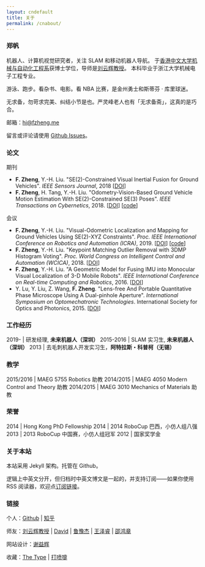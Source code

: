 ```yaml
---
layout: cndefault
title: 关于
permalink: /cnabout/
---
```


### 郑帆

机器人、计算机视觉研究者，关注 SLAM 和移动机器人导航。
于[香港中文大学机械与自动化工程系](http://www.mae.cuhk.edu.hk/)获博士学位，导师是[刘云辉教授](http://www.mae.cuhk.edu.hk/people/list.php?name=yhliu)。
本科毕业于浙江大学机械电子工程专业。

游泳、跑步。看杂书、电影。看 NBA 比赛，是金州勇士和斯蒂芬 · 库里球迷。

无求备，勿苛求完美、纠结小节是也。严灵峰老人也有「无求备斋」，这真的是巧合。

邮箱：[hi@fzheng.me](mailto:hi@fzheng.me) 

留言或评论请使用 [Github Issues](https://github.com/izhengfan/izhengfan.github.io/issues)。

### 论文

期刊

* __F. Zheng__, Y.-H. Liu. "SE(2)-Constrained Visual Inertial Fusion for Ground Vehicles". _IEEE Sensors Journal_, 2018 \[[DOI](https://doi.org/10.1109/JSEN.2018.2873055)\]
* __F. Zheng__, H. Tang, Y.-H. Liu. "Odometry-Vision-Based Ground Vehicle Motion Estimation With SE(2)-Constrained SE(3) Poses". _IEEE Transactions on Cybernetics_, 2018. \[[DOI](https://doi.org/10.1109/TCYB.2018.2831900)\] \[[code](https://github.com/izhengfan/se2clam)\]

会议

* __F. Zheng__, Y.-H. Liu. "Visual-Odometric Localization and Mapping for Ground Vehicles Using SE(2)-XYZ Constraints". _Proc. IEEE International Conference on Robotics and Automation (ICRA)_, 2019. \[[DOI](https://doi.org/10.1109/ICRA.2019.8793928)\] \[[code](https://github.com/izhengfan/se2lam)\]
* __F. Zheng__, Y.-H. Liu. "Keypoint Matching Outlier Removal with 3DMP Histogram Voting". _Proc. World Congress on Intelligent Control and Automation (WCICA)_, 2018. \[[DOI](https://doi.org/10.1109/WCICA.2018.8630329)\]
* __F. Zheng__, Y.-H. Liu. "A Geometric Model for Fusing IMU into Monocular Visual Localization of 3-D Mobile Robots". _IEEE International Conference on Real-time Computing and Robotics_, 2016. \[[DOI](https://doi.org/10.1109/RCAR.2016.7784043)\]
* Y. Lu, Y. Liu, Z. Wang, __F. Zheng__. "Lens-free And Portable Quantitative Phase Microscope Using A Dual-pinhole Aperture". _International Symposium on Optomechatronic Technologies_. International Society for Optics and Photonics, 2015. \[[DOI](https://doi.org/10.1051/matecconf/20153204002)\]


### 工作经历

2019-     | 研发经理, __未来机器人（深圳）__
2015-2016 | SLAM 实习生, __未来机器人（深圳）__
2013 | 去毛刺机器人开发实习生，__阿特拉斯・科普柯（无锡）__


### 教学

2015/2016	|  MAEG 5755 Robotics 助教
2014/2015   |  MAEG 4050 Modern Control and Theory 助教
2014/2015   |  MAEG 3010 Mechanics of Materials 助教

### 荣誉

2014	| Hong Kong PhD Fellowship
2014	| 2014 RoboCup 巴西，小仿人组八强
2013	| 2013 RoboCup 中国赛，小仿人组冠军
2012	| 国家奖学金

### 关于本站

本站采用 Jekyll 架构。托管在 Github。

逻辑上中英文分开，但归档时中英文博文是一起的，并支持订阅——如果你使用 RSS 阅读器，欢迎点<a href="/feed.xml">订阅链接</a>。

### 链接

个人：[Github](https://github.com/izhengfan) \| [知乎](http://www.zhihu.com/people/izhengfan)

师友：[刘云辉教授](http://www.mae.cuhk.edu.hk/people/list.php?name=yhliu) \|
[David](https://www.polyu.edu.hk/me/david/) \| [鲁豫杰](https://ytdonkey3456.wixsite.com/yjlu/) \| [王泽睿](http://www.wangzerui.com) \| [邵鸿章](https://steve-shao.github.io) 

网站设计：[谢益辉](http://yihui.org/cn/)

收藏：[The Type](https://thetype.com/) \| [打喷嚏](https://dapenti.com/) 

